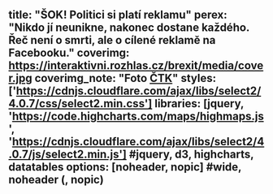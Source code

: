 title: "ŠOK! Politici si platí reklamu"
perex: "Nikdo jí neunikne, nakonec dostane každého. Řeč není o smrti, ale o cílené reklamě na Facebooku."
coverimg: https://interaktivni.rozhlas.cz/brexit/media/cover.jpg
coverimg_note: "Foto <a href='https://ctk.cz'>ČTK</a>"
styles: ['https://cdnjs.cloudflare.com/ajax/libs/select2/4.0.7/css/select2.min.css']
libraries: [jquery, 'https://code.highcharts.com/maps/highmaps.js', 'https://cdnjs.cloudflare.com/ajax/libs/select2/4.0.7/js/select2.min.js'] #jquery, d3, highcharts, datatables
options: [noheader, nopic] #wide, noheader (, nopic)
---

<wide>
<div id="dboard"></a>
</wide>
